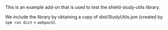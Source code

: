 This is an example add-on that is used to test the shield-study-utils library.

We include the library by obtaining a copy of dist/StudyUtils.jsm (created by `npm run dist` = `webpack`).
